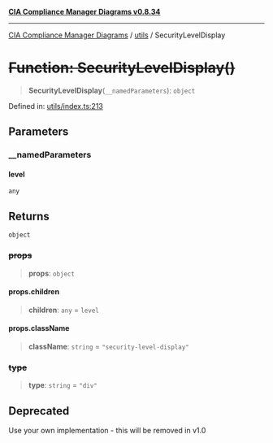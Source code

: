 [**CIA Compliance Manager Diagrams v0.8.34**](../../README.md)

***

[CIA Compliance Manager Diagrams](../../modules.md) / [utils](../README.md) / SecurityLevelDisplay

# ~~Function: SecurityLevelDisplay()~~

> **SecurityLevelDisplay**(`__namedParameters`): `object`

Defined in: [utils/index.ts:213](https://github.com/Hack23/cia-compliance-manager/blob/a33140701dae02a85d2f0d957645dda4d2c4da41/src/utils/index.ts#L213)

## Parameters

### \_\_namedParameters

#### level

`any`

## Returns

`object`

### ~~props~~

> **props**: `object`

#### props.children

> **children**: `any` = `level`

#### props.className

> **className**: `string` = `"security-level-display"`

### ~~type~~

> **type**: `string` = `"div"`

## Deprecated

Use your own implementation - this will be removed in v1.0
